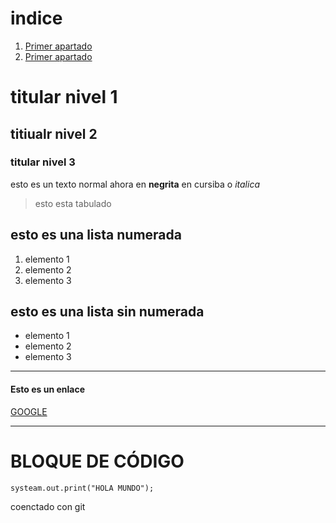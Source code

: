 # indice

1. [Primer apartado](#id1)
1. [Primer apartado](#id2)

# titular nivel 1

## titiualr nivel 2

### titular nivel 3

esto es un texto normal
ahora en **negrita**
en cursiba o *italica*

> esto esta tabulado

## esto es una lista numerada <div id='id1'><div>

1. elemento 1
2. elemento 2
3. elemento 3

## esto es una lista sin numerada <div id='id2'><div>

- elemento 1
- elemento 2
- elemento 3

---

#### Esto es un enlace

[GOOGLE](https://www.google.es/)

---

# BLOQUE DE CÓDIGO

~~~
systeam.out.print("HOLA MUNDO");
~~~


coenctado con git